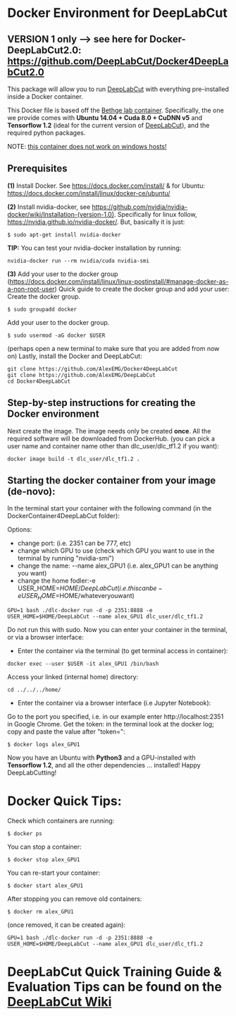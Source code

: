 # Docker Environment for DeepLabCut 
## VERSION 1 only --> see here for Docker-DeepLabCut2.0: https://github.com/DeepLabCut/Docker4DeepLabCut2.0

This package will allow you to run [DeepLabCut](https://github.com/AlexEMG/DeepLabCut) with everything pre-installed inside a Docker container.

This Docker file is based off the [Bethge lab container](https://github.com/bethgelab/docker). Specifically, the one we provide comes with **Ubuntu 14.04 + Cuda 8.0 + CuDNN v5** and **Tensorflow 1.2** (ideal for the current version of [DeepLabCut](https://github.com/AlexEMG/DeepLabCut)), and the required python packages.


NOTE: [this container does not work on windows hosts!](https://github.com/NVIDIA/nvidia-docker/issues/43)

## Prerequisites

**(1)** Install Docker. See https://docs.docker.com/install/ & for Ubuntu: https://docs.docker.com/install/linux/docker-ce/ubuntu/

**(2)** Install nvidia-docker, see https://github.com/nvidia/nvidia-docker/wiki/Installation-(version-1.0). Specifically for linux follow, https://nvidia.github.io/nvidia-docker/.
But, basically it is just: 

    $ sudo apt-get install nvidia-docker
    
**TIP:**
You can test your nvidia-docker installation by running:
```
nvidia-docker run --rm nvidia/cuda nvidia-smi
```
**(3)** Add your user to the docker group (https://docs.docker.com/install/linux/linux-postinstall/#manage-docker-as-a-non-root-user)
Quick guide  to create the docker group and add your user: 
Create the docker group.

    $ sudo groupadd docker
Add your user to the docker group.

    $ sudo usermod -aG docker $USER

(perhaps open a new terminal to make sure that you are added from now on)
Lastly, install the Docker and DeepLabCut: 
```
git clone https://github.com/AlexEMG/Docker4DeepLabCut
git clone https://github.com/AlexEMG/DeepLabCut
cd Docker4DeepLabCut
```

## Step-by-step instructions for creating the Docker environment

Next create the image. The image needs only be created **once**. All the required software will be downloaded from DockerHub. (you can pick a user name and container name other than dlc_user/dlc_tf1.2 if you want):
```
docker image build -t dlc_user/dlc_tf1.2 .
```

## Starting the docker container from your image (de-novo):

In the terminal start your container with the following command (in the DockerContainer4DeepLabCut folder):

Options: 
- change port: (i.e. 2351 can be 777, etc)
- change which GPU to use (check which GPU you want to use in the terminal by running "nvidia-smi")
- change the name: --name alex_GPU1 (i.e. alex_GPU1 can be anything you want)
- change the home fodler:-e USER_HOME=$HOME/DeepLabCut  (i.e. this can be -e USER_HOME=$HOME/whateveryouwant)

```
GPU=1 bash ./dlc-docker run -d -p 2351:8888 -e USER_HOME=$HOME/DeepLabCut --name alex_GPU1 dlc_user/dlc_tf1.2
```
Do not run this with sudo. Now you can enter your container in the terminal, or via a browser interface: 

 - Enter the container via the terminal (to get terminal access in container):
```
docker exec --user $USER -it alex_GPU1 /bin/bash
```
Access your linked (internal home) directory:
```
cd ../../../home/
```
- Enter the container via a browser interface (i.e Jupyter Notebook):

Go to the port you specified, i.e. in our example enter http://localhost:2351 in Google Chrome.
Get the token: in the terminal look at the docker log; copy and paste the value after "token=":

    $ docker logs alex_GPU1 
  

Now you have an Ubuntu with **Python3** and a GPU-installed with **Tensorflow 1.2**, and all the other dependencies ... installed! Happy DeepLabCutting! 

# Docker Quick Tips:
Check which containers are running:

    $ docker ps 
You can stop a container: 

    $ docker stop alex_GPU1 

You can re-start your container:

    $ docker start alex_GPU1

After stopping you can remove old containers: 

    $ docker rm alex_GPU1

(once removed, it can be created again): 
```
GPU=1 bash ./dlc-docker run -d -p 2351:8888 -e USER_HOME=$HOME/DeepLabCut --name alex_GPU1 dlc_user/dlc_tf1.2
```

# DeepLabCut Quick Training Guide & Evaluation Tips can be found on the [DeepLabCut Wiki]( https://github.com/AlexEMG/DeepLabCut/wiki)
